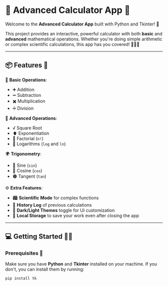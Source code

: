 # 🚀 **Advanced Calculator App** 🧮

Welcome to the **Advanced Calculator App** built with Python and Tkinter! 🎉

This project provides an interactive, powerful calculator with both **basic** and **advanced** mathematical operations. Whether you're doing simple arithmetic or complex scientific calculations, this app has you covered! 🧑‍💻💡

---

## 📦 **Features** 🌟

🔢 **Basic Operations**:
- ➕ Addition
- ➖ Subtraction
- ✖️ Multiplication
- ➗ Division

🔬 **Advanced Operations**:
- √ Square Root
- ⬆️ Exponentiation
- 🔢 Factorial (`n!`)
- 🔑 Logarithms (`log` and `ln`)

🌍 **Trigonometry**:
- 🔵 Sine (`sin`)
- 🔴 Cosine (`cos`)
- 🟠 Tangent (`tan`)

⚙️ **Extra Features**:
- 🏙️ **Scientific Mode** for complex functions
- 📝 **History Log** of previous calculations
- 🌙 **Dark/Light Themes** toggle for UI customization
- 📂 **Local Storage** to save your work even after closing the app

---

## 💻 **Getting Started** 🏃‍♀️

### Prerequisites 🔑
Make sure you have **Python** and **Tkinter** installed on your machine. If you don't, you can install them by running:

```bash
pip install tk
